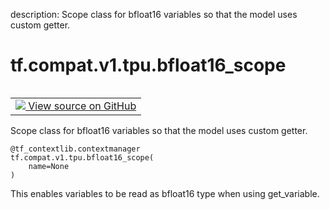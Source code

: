 description: Scope class for bfloat16 variables so that the model uses custom getter.

<div itemscope itemtype="http://developers.google.com/ReferenceObject">
<meta itemprop="name" content="tf.compat.v1.tpu.bfloat16_scope" />
<meta itemprop="path" content="Stable" />
</div>

# tf.compat.v1.tpu.bfloat16_scope

<!-- Insert buttons and diff -->

<table class="tfo-notebook-buttons tfo-api nocontent" align="left">
<td>
  <a target="_blank" href="https://github.com/tensorflow/tensorflow/blob/r2.3/tensorflow/python/tpu/bfloat16.py#L71-L82">
    <img src="https://www.tensorflow.org/images/GitHub-Mark-32px.png" />
    View source on GitHub
  </a>
</td>
</table>



Scope class for bfloat16 variables so that the model uses custom getter.

<pre class="devsite-click-to-copy prettyprint lang-py tfo-signature-link">
<code>@tf_contextlib.contextmanager</code>
<code>tf.compat.v1.tpu.bfloat16_scope(
    name=None
)
</code></pre>



<!-- Placeholder for "Used in" -->

This enables variables to be read as bfloat16 type when using get_variable.
